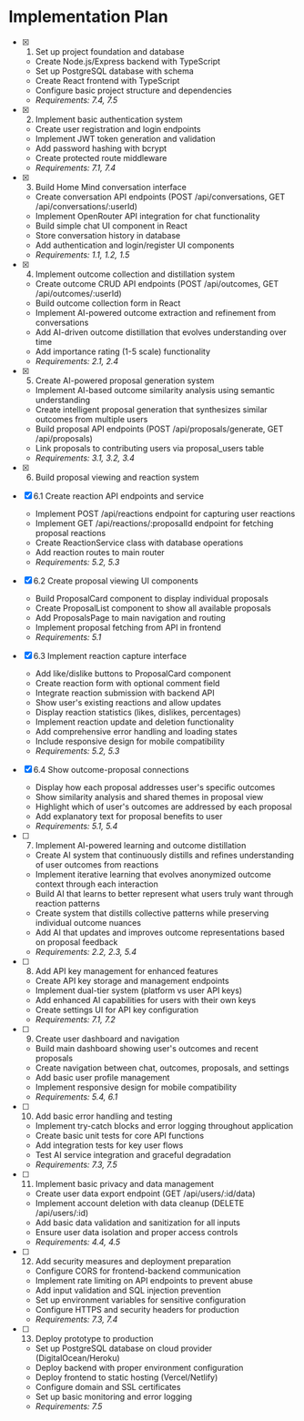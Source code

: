 # Implementation Plan

- [x] 1. Set up project foundation and database
  - Create Node.js/Express backend with TypeScript
  - Set up PostgreSQL database with schema
  - Create React frontend with TypeScript
  - Configure basic project structure and dependencies
  - _Requirements: 7.4, 7.5_

- [x] 2. Implement basic authentication system
  - Create user registration and login endpoints
  - Implement JWT token generation and validation
  - Add password hashing with bcrypt
  - Create protected route middleware
  - _Requirements: 7.1, 7.4_

- [x] 3. Build Home Mind conversation interface
  - Create conversation API endpoints (POST /api/conversations, GET /api/conversations/:userId)
  - Implement OpenRouter API integration for chat functionality
  - Build simple chat UI component in React
  - Store conversation history in database
  - Add authentication and login/register UI components
  - _Requirements: 1.1, 1.2, 1.5_

- [x] 4. Implement outcome collection and distillation system
  - Create outcome CRUD API endpoints (POST /api/outcomes, GET /api/outcomes/:userId)
  - Build outcome collection form in React
  - Implement AI-powered outcome extraction and refinement from conversations
  - Add AI-driven outcome distillation that evolves understanding over time
  - Add importance rating (1-5 scale) functionality
  - _Requirements: 2.1, 2.4_

- [x] 5. Create AI-powered proposal generation system
  - Implement AI-based outcome similarity analysis using semantic understanding
  - Create intelligent proposal generation that synthesizes similar outcomes from multiple users
  - Build proposal API endpoints (POST /api/proposals/generate, GET /api/proposals)
  - Link proposals to contributing users via proposal_users table
  - _Requirements: 3.1, 3.2, 3.4_

- [x] 6. Build proposal viewing and reaction system
- [x] 6.1 Create reaction API endpoints and service
  - Implement POST /api/reactions endpoint for capturing user reactions
  - Implement GET /api/reactions/:proposalId endpoint for fetching proposal reactions
  - Create ReactionService class with database operations
  - Add reaction routes to main router
  - _Requirements: 5.2, 5.3_

- [x] 6.2 Create proposal viewing UI components
  - Build ProposalCard component to display individual proposals
  - Create ProposalList component to show all available proposals
  - Add ProposalsPage to main navigation and routing
  - Implement proposal fetching from API in frontend
  - _Requirements: 5.1_

- [x] 6.3 Implement reaction capture interface
  - Add like/dislike buttons to ProposalCard component
  - Create reaction form with optional comment field
  - Integrate reaction submission with backend API
  - Show user's existing reactions and allow updates
  - Display reaction statistics (likes, dislikes, percentages)
  - Implement reaction update and deletion functionality
  - Add comprehensive error handling and loading states
  - Include responsive design for mobile compatibility
  - _Requirements: 5.2, 5.3_

- [x] 6.4 Show outcome-proposal connections
  - Display how each proposal addresses user's specific outcomes
  - Show similarity analysis and shared themes in proposal view
  - Highlight which of user's outcomes are addressed by each proposal
  - Add explanatory text for proposal benefits to user
  - _Requirements: 5.1, 5.4_

- [ ] 7. Implement AI-powered learning and outcome distillation
  - Create AI system that continuously distills and refines understanding of user outcomes from reactions
  - Implement iterative learning that evolves anonymized outcome context through each interaction
  - Build AI that learns to better represent what users truly want through reaction patterns
  - Create system that distills collective patterns while preserving individual outcome nuances
  - Add AI that updates and improves outcome representations based on proposal feedback
  - _Requirements: 2.2, 2.3, 5.4_

- [ ] 8. Add API key management for enhanced features
  - Create API key storage and management endpoints
  - Implement dual-tier system (platform vs user API keys)
  - Add enhanced AI capabilities for users with their own keys
  - Create settings UI for API key configuration
  - _Requirements: 7.1, 7.2_

- [ ] 9. Create user dashboard and navigation
  - Build main dashboard showing user's outcomes and recent proposals
  - Create navigation between chat, outcomes, proposals, and settings
  - Add basic user profile management
  - Implement responsive design for mobile compatibility
  - _Requirements: 5.4, 6.1_

- [ ] 10. Add basic error handling and testing
  - Implement try-catch blocks and error logging throughout application
  - Create basic unit tests for core API functions
  - Add integration tests for key user flows
  - Test AI service integration and graceful degradation
  - _Requirements: 7.3, 7.5_

- [ ] 11. Implement basic privacy and data management
  - Create user data export endpoint (GET /api/users/:id/data)
  - Implement account deletion with data cleanup (DELETE /api/users/:id)
  - Add basic data validation and sanitization for all inputs
  - Ensure user data isolation and proper access controls
  - _Requirements: 4.4, 4.5_

- [ ] 12. Add security measures and deployment preparation
  - Configure CORS for frontend-backend communication
  - Implement rate limiting on API endpoints to prevent abuse
  - Add input validation and SQL injection prevention
  - Set up environment variables for sensitive configuration
  - Configure HTTPS and security headers for production
  - _Requirements: 7.3, 7.4_

- [ ] 13. Deploy prototype to production
  - Set up PostgreSQL database on cloud provider (DigitalOcean/Heroku)
  - Deploy backend with proper environment configuration
  - Deploy frontend to static hosting (Vercel/Netlify)
  - Configure domain and SSL certificates
  - Set up basic monitoring and error logging
  - _Requirements: 7.5_